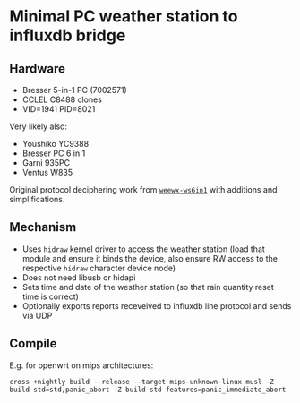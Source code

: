 # Minimal PC weather station to influxdb bridge

## Hardware

* Bresser 5-in-1 PC (7002571)
* CCLEL C8488 clones
* VID=1941 PID=8021

Very likely also:

* Youshiko YC9388
* Bresser PC 6 in 1
* Garni 935PC
* Ventus W835

Original protocol deciphering work from [`weewx-ws6in1`](https://github.com/BobAtchley/weewx-ws6in1/blob/a969571c2e59ff8a739f16a95ff7404f00e822d2/bin/user/ws6in1.py) with additions and simplifications.

## Mechanism

* Uses `hidraw` kernel driver to access the weather station (load that module and ensure it binds the device, also ensure RW access to the respective `hidraw` character device node)
* Does not need libusb or hidapi
* Sets time and date of the westher station (so that rain quantity reset time is correct)
* Optionally exports reports receveived to influxdb line protocol and sends via UDP

## Compile

E.g. for openwrt on mips architectures:

`cross +nightly build --release --target mips-unknown-linux-musl -Z build-std=std,panic_abort -Z build-std-features=panic_immediate_abort`
